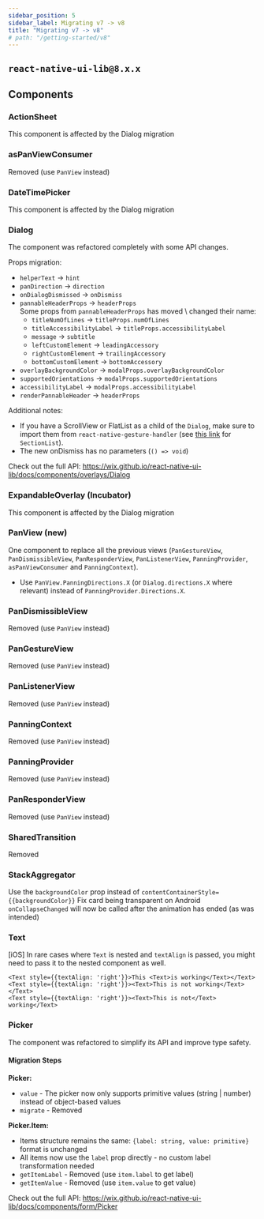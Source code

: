 ```yaml
---
sidebar_position: 5
sidebar_label: Migrating v7 -> v8
title: "Migrating v7 -> v8"
# path: "/getting-started/v8"
---
```

## `react-native-ui-lib@8.x.x`

## Components

### ActionSheet
This component is affected by the Dialog migration  

### asPanViewConsumer
Removed (use `PanView` instead)  

### DateTimePicker
This component is affected by the Dialog migration  

### Dialog
The component was refactored completely with some API changes. 

Props migration:
- `helperText` -> `hint`
- `panDirection` -> `direction`
- `onDialogDismissed` -> `onDismiss`
- `pannableHeaderProps` -> `headerProps`  
  Some props from `pannableHeaderProps` has moved \ changed their name:  
  - `titleNumOfLines` -> `titleProps.numOfLines`
  - `titleAccessibilityLabel` -> `titleProps.accessibilityLabel`
  - `message` -> `subtitle`
  - `leftCustomElement` -> `leadingAccessory`
  - `rightCustomElement` -> `trailingAccessory`
  - `bottomCustomElement` -> `bottomAccessory`
- `overlayBackgroundColor` -> `modalProps.overlayBackgroundColor`
- `supportedOrientations` -> `modalProps.supportedOrientations`
- `accessibilityLabel` -> `modalProps.accessibilityLabel`
- `renderPannableHeader` -> `headerProps`


Additional notes:  
- If you have a ScrollView or FlatList as a child of the `Dialog`, make sure to import them from `react-native-gesture-handler` (see [this link](https://github.com/software-mansion/react-native-gesture-handler/issues/1380) for `SectionList`).  
- The new onDismiss has no parameters (`() => void`)  

Check out the full API: https://wix.github.io/react-native-ui-lib/docs/components/overlays/Dialog

### ExpandableOverlay (Incubator)
This component is affected by the Dialog migration  

### PanView (new)
 One component to replace all the previous views (`PanGestureView`, `PanDismissibleView`, `PanResponderView`, `PanListenerView`, `PanningProvider`, `asPanViewConsumer` and `PanningContext`).
- Use `PanView.PanningDirections.X` (or `Dialog.directions.X` where relevant) instead of `PanningProvider.Directions.X`.  

### PanDismissibleView
Removed (use `PanView` instead)

### PanGestureView
Removed (use `PanView` instead)

### PanListenerView
Removed (use `PanView` instead)

### PanningContext
Removed (use `PanView` instead)

### PanningProvider
Removed (use `PanView` instead)

### PanResponderView
Removed (use `PanView` instead)

### SharedTransition
Removed

### StackAggregator
Use the `backgroundColor` prop instead of `contentContainerStyle={{backgroundColor}}`
Fix card being transparent on Android
`onCollapseChanged` will now be called after the animation has ended (as was intended)

### Text
[iOS] In rare cases where `Text` is nested and `textAlign` is passed, you might need to pass it to the nested component as well.
```
<Text style={{textAlign: 'right'}}>This <Text>is working</Text></Text>
<Text style={{textAlign: 'right'}}><Text>This is not working</Text></Text>
<Text style={{textAlign: 'right'}}><Text>This is not</Text> working</Text>
```

### Picker
The component was refactored to simplify its API and improve type safety.

#### Migration Steps

**Picker:**

- `value` - The picker now only supports primitive values (string | number) instead of object-based values
- `migrate` - Removed

**Picker.Item:**

- Items structure remains the same: `{label: string, value: primitive}` format is unchanged
- All items now use the `label` prop directly - no custom label transformation needed
- `getItemLabel` - Removed (use `item.label` to get label)
- `getItemValue` - Removed (use `item.value` to get value)

Check out the full API: https://wix.github.io/react-native-ui-lib/docs/components/form/Picker
